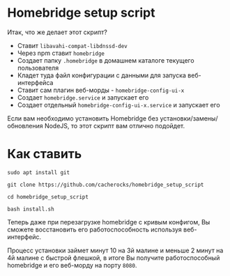 # Homebridge setup script

Итак, что же делает этот скрипт?

* Ставит `libavahi-compat-libdnssd-dev`
* Через npm ставит `homebridge`
* Создает папку `.homebridge` в домашнем каталоге текущего пользователя
* Кладет туда файл конфигурации с данными для запуска веб-интерфейса
* Ставит сам плагин веб-морды - `homebridge-config-ui-x`
* Создает `homebridge.service` и запускает его
* Создает отдельный `homebridge-config-ui-x.service` и запускает его

Если вам необходимо установить Homebridge без установки/замены/обновления NodeJS, то этот скрипт вам отлично подойдет.

# Как ставить

`sudo apt install git`

`git clone https://github.com/cacherocks/homebridge_setup_script`

`cd homebridge_setup_script`

`bash install.sh`

Теперь даже при перезагрузке homebridge с кривым конфигом, Вы сможете восстановить его работоспособность используя веб-интерфейс.

Процесс установки займет минут 10 на 3й малине и меньше 2 минут на 4й малине с быстрой флешкой, в итоге Вы получите работоспособный homebridge и его веб-морду на порту `8080`.
